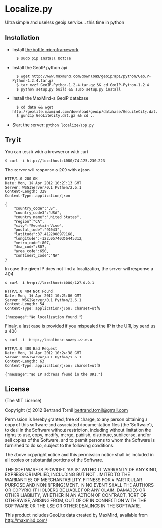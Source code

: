 Localize.py
===========

Ultra simple and useless geoip service... this time in python


Installation
------------

- Install [the bottle microframework](http://bottlepy.org/)

        $ sudo pip install bottle

- Install the GeoIP python api

        $ wget http://www.maxmind.com/download/geoip/api/python/GeoIP-Python-1.2.4.tar.gz
        $ tar xvzf GeoIP-Python-1.2.4.tar.gz && cd GeoIP-Python-1.2.4
        $ python setup.py build && sudo setup.py install

- Install the MaxMind-s GeoIP database

        $ cd data && wget http://geolite.maxmind.com/download/geoip/database/GeoLiteCity.dat.gz
        $ gunzip GeoLiteCity.dat.gz && cd ..

- Start the server: `python localize/app.py`


Try it
------

You can test it with a browser or with curl

    $ curl -i http://localhost:8080/74.125.230.223

The server will response a 200 with a json

    HTTP/1.0 200 OK
    Date: Mon, 16 Apr 2012 10:27:13 GMT
    Server: WSGIServer/0.1 Python/2.6.1
    Content-Length: 329
    Content-Type: application/json

    {
        "country_code":"US",
        "country_code3":"USA",
        "country_name":"United States",
        "region":"CA",
        "city":"Mountain View",
        "postal_code":"94043",
        "latitude":37.4192008972168,
        "longitude":-122.05740356445312,
        "metro_code":807,
        "dma_code":807,
        "area_code":650,
        "continent_code":"NA"
    }

In case the given IP does not find a localization, the server will response a 404

    $ curl -i http://localhost:8080/127.0.0.1

    HTTP/1.0 404 Not Found
    Date: Mon, 16 Apr 2012 10:25:06 GMT
    Server: WSGIServer/0.1 Python/2.6.1
    Content-Length: 54
    Content-Type: application/json; charset=utf8

    {"message":"No localization found."}

Finaly, a last case is provided if you mispealed the IP in the URI, by send us a 400

    $ curl -i  http://localhost:8080/127.0.0

    HTTP/1.0 400 Bad Request
    Date: Mon, 16 Apr 2012 10:24:38 GMT
    Server: WSGIServer/0.1 Python/2.6.1
    Content-Length: 63
    Content-Type: application/json; charset=utf8

    {"message":"No IP address found in the URI."}

License
-------

(The MIT License)

Copyright (c) 2012 Bertrand Tornil <bertrand.tornil@gmail.com>

Permission is hereby granted, free of charge, to any person obtaining a copy of this software and associated documentation files (the 'Software'), to deal in the Software without restriction, including without limitation the rights to use, copy, modify, merge, publish, distribute, sublicense, and/or sell copies of the Software, and to permit persons to whom the Software is furnished to do so, subject to the following conditions:

The above copyright notice and this permission notice shall be included in all copies or substantial portions of the Software.

THE SOFTWARE IS PROVIDED 'AS IS', WITHOUT WARRANTY OF ANY KIND, EXPRESS OR IMPLIED, INCLUDING BUT NOT LIMITED TO THE WARRANTIES OF MERCHANTABILITY, FITNESS FOR A PARTICULAR PURPOSE AND NONINFRINGEMENT. IN NO EVENT SHALL THE AUTHORS OR COPYRIGHT HOLDERS BE LIABLE FOR ANY CLAIM, DAMAGES OR OTHER LIABILITY, WHETHER IN AN ACTION OF CONTRACT, TORT OR OTHERWISE, ARISING FROM, OUT OF OR IN CONNECTION WITH THE SOFTWARE OR THE USE OR OTHER DEALINGS IN THE SOFTWARE.

This product includes GeoLite data created by MaxMind, available from http://maxmind.com/